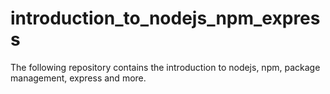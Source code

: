 # introduction_to_nodejs_npm_express
The following repository contains the introduction to nodejs, npm, package management, express and more.
